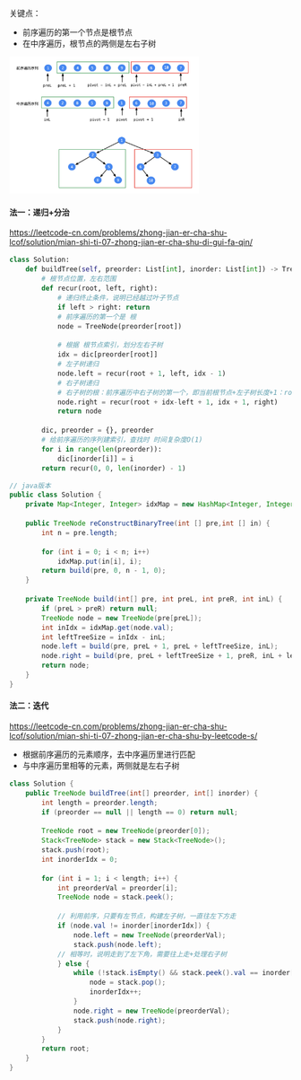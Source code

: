 关键点：
- 前序遍历的第一个节点是根节点
- 在中序遍历，根节点的两侧是左右子树     

<img src="./imgs/tree_seq.png" alt="节点位置" style="zoom:33%;" />

  

#### 法一：递归+分治

https://leetcode-cn.com/problems/zhong-jian-er-cha-shu-lcof/solution/mian-shi-ti-07-zhong-jian-er-cha-shu-di-gui-fa-qin/

```python
class Solution:
    def buildTree(self, preorder: List[int], inorder: List[int]) -> TreeNode:
        # 根节点位置，左右范围
        def recur(root, left, right):
            # 递归终止条件，说明已经越过叶子节点
            if left > right: return 
            # 前序遍历的第一个是 根
            node = TreeNode(preorder[root])
            
            # 根据 根节点索引，划分左右子树
            idx = dic[preorder[root]]
            # 左子树递归
            node.left = recur(root + 1, left, idx - 1)
            # 右子树递归
            # 右子树的根：前序遍历中右子树的第一个，即当前根节点+左子树长度+1：root+ idx-left + 1
            node.right = recur(root + idx-left + 1, idx + 1, right)
            return node

        dic, preorder = {}, preorder
        # 给前序遍历的序列建索引，查找时 时间复杂度O(1)
        for i in range(len(preorder)):
            dic[inorder[i]] = i
        return recur(0, 0, len(inorder) - 1)
```



```java
// java版本
public class Solution {
    private Map<Integer, Integer> idxMap = new HashMap<Integer, Integer>();
    
    public TreeNode reConstructBinaryTree(int [] pre,int [] in) {
        int n = pre.length;
        
        for (int i = 0; i < n; i++)
            idxMap.put(in[i], i);
        return build(pre, 0, n - 1, 0);
    }
    
    private TreeNode build(int[] pre, int preL, int preR, int inL) {
        if (preL > preR) return null;
        TreeNode node = new TreeNode(pre[preL]);
        int inIdx = idxMap.get(node.val);
        int leftTreeSize = inIdx - inL;
        node.left = build(pre, preL + 1, preL + leftTreeSize, inL);
        node.right = build(pre, preL + leftTreeSize + 1, preR, inL + leftTreeSize + 1);
        return node;
    }
}
```







#### 法二：迭代

https://leetcode-cn.com/problems/zhong-jian-er-cha-shu-lcof/solution/mian-shi-ti-07-zhong-jian-er-cha-shu-by-leetcode-s/

- 根据前序遍历的元素顺序，去中序遍历里进行匹配
- 与中序遍历里相等的元素，两侧就是左右子树

```java
class Solution {
    public TreeNode buildTree(int[] preorder, int[] inorder) {
        int length = preorder.length;
        if (preorder == null || length == 0) return null;
        
        TreeNode root = new TreeNode(preorder[0]);
        Stack<TreeNode> stack = new Stack<TreeNode>();
        stack.push(root);
        int inorderIdx = 0;
        
        for (int i = 1; i < length; i++) {
            int preorderVal = preorder[i];
            TreeNode node = stack.peek();

            // 利用前序，只要有左节点，构建左子树，一直往左下方走
            if (node.val != inorder[inorderIdx]) {
                node.left = new TreeNode(preorderVal);
                stack.push(node.left);
            // 相等时，说明走到了左下角，需要往上走+处理右子树
            } else {
                while (!stack.isEmpty() && stack.peek().val == inorder[inorderIdx]) {
                    node = stack.pop();
                    inorderIdx++;
                }
                node.right = new TreeNode(preorderVal);
                stack.push(node.right);
            }
        }
        return root;
    }
}
```

